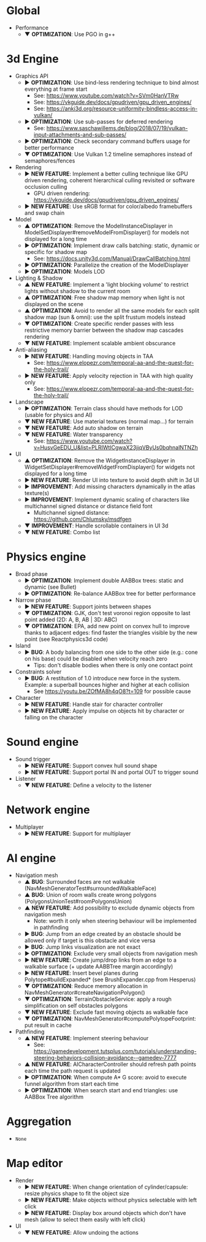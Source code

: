 # Global
* Performance
  * ▼ **OPTIMIZATION**: Use PGO in g++

# 3d Engine
* Graphics API
  * ► **OPTIMIZATION**: Use bind-less rendering technique to bind almost everything at frame start
    * See: <https://www.youtube.com/watch?v=SVm0HanVTRw>
    * See: <https://vkguide.dev/docs/gpudriven/gpu_driven_engines/>
    * See: <https://anki3d.org/resource-uniformity-bindless-access-in-vulkan/>
  * ► **OPTIMIZATION**: Use sub-passes for deferred rendering
    * See: <https://www.saschawillems.de/blog/2018/07/19/vulkan-input-attachments-and-sub-passes/>
  * ► **OPTIMIZATION**: Check secondary command buffers usage for better performance
  * ▼ **OPTIMIZATION**: Use Vulkan 1.2 timeline semaphores instead of semaphores/fences
* Rendering
  * ► **NEW FEATURE**: Implement a better culling technique like GPU driven rendering, coherent hierarchical culling revisited or software occlusion culling
    * GPU driven rendering: <https://vkguide.dev/docs/gpudriven/gpu_driven_engines/>
  * ► **NEW FEATURE**: Use sRGB format for color/albedo framebuffers and swap chain
* Model
  * ▲ **OPTIMIZATION**: Remove the ModelInstanceDisplayer in ModelSetDisplayer#removeModelFromDisplayer() for models not displayed for a long time
  * ► **OPTIMIZATION**: Implement draw calls batching: static, dynamic or specific for shadow map
    * See: <https://docs.unity3d.com/Manual/DrawCallBatching.html>
  * ► **OPTIMIZATION**: Parallelize the creation of the ModelDisplayer
  * ► **OPTIMIZATION**: Models LOD
* Lighting & Shadow
  * ▲ **NEW FEATURE**: Implement a 'light blocking volume' to restrict lights without shadow to the current room
  * ▲ **OPTIMIZATION**: Free shadow map memory when light is not displayed on the scene
  * ▲ **OPTIMIZATION**: Avoid to render all the same models for each split shadow map (sun & omni): use the split frustum models instead
  * ▼ **OPTIMIZATION**: Create specific render passes with less restrictive memory barrier between the shadow map cascades rendering
  * ▼ **NEW FEATURE**: Implement scalable ambient obscurance
* Anti-aliasing
  * ► **NEW FEATURE**: Handling moving objects in TAA
    * See: <https://www.elopezr.com/temporal-aa-and-the-quest-for-the-holy-trail/>
  * ► **NEW FEATURE**: Apply velocity rejection in TAA with high quality only
    * See: <https://www.elopezr.com/temporal-aa-and-the-quest-for-the-holy-trail/>
* Landscape
  * ► **OPTIMIZATION**: Terrain class should have methods for LOD (usable for physics and AI)
  * ▼ **NEW FEATURE**: Use material textures (normal map...) for terrain
  * ▼ **NEW FEATURE**: Add auto shadow on terrain
  * ▼ **NEW FEATURE**: Water transparency
    * See: <https://www.youtube.com/watch?v=HusvGeEDU_U&list=PLRIWtICgwaX23jiqVByUs0bqhnalNTNZh>
* UI
  * ▲ **OPTIMIZATION**: Remove the WidgetInstanceDisplayer in WidgetSetDisplayer#removeWidgetFromDisplayer() for widgets not displayed for a long time
  * ► **NEW FEATURE**: Render UI into texture to avoid depth shift in 3d UI
  * ► **IMPROVEMENT**: Add missing characters dynamically in the atlas texture(s)
  * ► **IMPROVEMENT**: Implement dynamic scaling of characters like multichannel signed distance or distance field font
    * Multichannel signed distance: <https://github.com/Chlumsky/msdfgen>
  * ▼ **IMPROVEMENT**: Handle scrollable containers in UI 3d
  * ▼ **NEW FEATURE**: Combo list

# Physics engine
* Broad phase
  * ► **OPTIMIZATION**: Implement double AABBox trees: static and dynamic (see Bullet)
  * ► **OPTIMIZATION**: Re-balance AABBox tree for better performance
* Narrow phase
  * ► **NEW FEATURE**: Support joints between shapes
  * ▼ **OPTIMIZATION**: GJK, don't test voronoi region opposite to last point added (2D: A, B, AB | 3D: ABC)
  * ▼ **OPTIMIZATION**: EPA, add new point on convex hull to improve thanks to adjacent edges: find faster the triangles visible by the new point (see Reactphysics3d code)
* Island
  * ► **BUG**: A body balancing from one side to the other side (e.g.: cone on his base) could be disabled when velocity reach zero
    * Tips: don't disable bodies when there is only one contact point
* Constraints solver
  * ► **BUG**: A restitution of 1.0 introduce new force in the system. Example: a superball bounces higher and higher at each collision
    * See <https://youtu.be/ZOfMA8h4qO8?t=109> for possible cause
* Character
  * ► **NEW FEATURE**: Handle stair for character controller
  * ► **NEW FEATURE**: Apply impulse on objects hit by character or falling on the character

# Sound engine
* Sound trigger
  * ► **NEW FEATURE**: Support convex hull sound shape
  * ► **NEW FEATURE**: Support portal IN and portal OUT to trigger sound
* Listener    
  * ▼ **NEW FEATURE**: Define a velocity to the listener

# Network engine
* Multiplayer
  * ► **NEW FEATURE**: Support for multiplayer

# AI engine
* Navigation mesh
  * ▲ **BUG**: Surrounded faces are not walkable (NavMeshGeneratorTest#surroundedWalkableFace)
  * ▲ **BUG**: Union of room walls create wrong polygons (PolygonsUnionTest#roomPolygonsUnion)
  * ▲ **NEW FEATURE**: Add possibility to exclude dynamic objects from navigation mesh
    * Note: worth it only when steering behaviour will be implemented in pathfinding
  * ► **BUG**: Jump from an edge created by an obstacle should be allowed only if target is this obstacle and vice versa
  * ► **BUG**: Jump links visualization are not exact
  * ► **OPTIMIZATION**: Exclude very small objects from navigation mesh
  * ► **NEW FEATURE**: Create jump/drop links from an edge to a walkable surface (+ update AABBTree margin accordingly)
  * ► **NEW FEATURE**: Insert bevel planes during Polytope#buildExpanded* (see BrushExpander.cpp from Hesperus)
  * ▼ **OPTIMIZATION**: Reduce memory allocation in NavMeshGenerator#createNavigationPolygon()
  * ▼ **OPTIMIZATION**: TerrainObstacleService: apply a rough simplification on self obstacles polygons
  * ▼ **NEW FEATURE**: Exclude fast moving objects as walkable face
  * ▼ **OPTIMIZATION**: NavMeshGenerator#computePolytopeFootprint: put result in cache
* Pathfinding
  * ▲ **NEW FEATURE**: Implement steering behaviour
    * See: <https://gamedevelopment.tutsplus.com/tutorials/understanding-steering-behaviors-collision-avoidance--gamedev-7777>
  * ▲ **NEW FEATURE**: AICharacterController should refresh path points each time the path request is updated 
  * ► **OPTIMIZATION**: When compute A* G score: avoid to execute funnel algorithm from start each time
  * ► **OPTIMIZATION**: When search start and end triangles: use AABBox Tree algorithm

# Aggregation
* `None`

# Map editor
* Render
  * ► **NEW FEATURE**: When change orientation of cylinder/capsule: resize physics shape to fit the object size
  * ► **NEW FEATURE**: Make objects without physics selectable with left click
  * ► **NEW FEATURE**: Display box around objects which don't have mesh (allow to select them easily with left click)
* UI
  * ▼ **NEW FEATURE**: Allow undoing the actions
